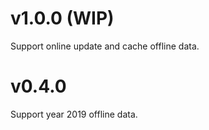 # v1.0.0 (WIP)

Support online update and cache offline data.

# v0.4.0

Support year 2019 offline data.
